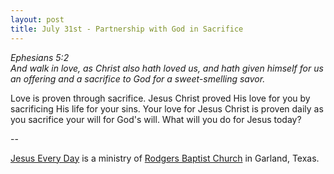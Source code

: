 ```yaml
---
layout: post
title: July 31st - Partnership with God in Sacrifice
---
```


_Ephesians 5:2  
And walk in love, as Christ also hath loved us, and hath given
himself for us an offering and a sacrifice to God for a
sweet-smelling savor._

Love is proven through sacrifice. Jesus Christ proved His love for
you by sacrificing His life for your sins. Your love for Jesus Christ
is proven daily as you sacrifice your will for God's will. What will
you do for Jesus today?

 --

<a href=http://jesuseveryday.net>Jesus Every Day</a> is a ministry of <a href=http://rodgersbaptist.net>Rodgers Baptist Church</a> in Garland, Texas.

